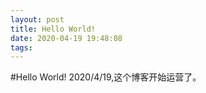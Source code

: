 ```yaml
---
layout: post
title: Hello World!
date: 2020-04-19 19:48:08
tags:
---
```


#Hello World!
2020/4/19,这个博客开始运营了。